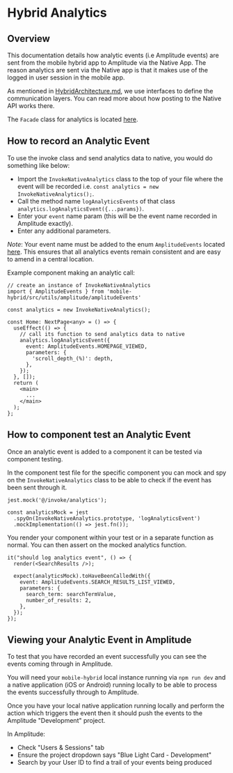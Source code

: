 # Hybrid Analytics

## Overview
This documentation details how analytic events (i.e Amplitude events) are sent from the mobile hybrid app to Amplitude via the Native App. The reason analytics are sent via the Native app is that it makes use of the logged in user session in the mobile app.

As mentioned in [HybridArchitecture.md](HybridArchitecture.md), we use interfaces to define the communication layers. You can read more about how posting to the Native API works there.

The `Facade` class for analytics is located [here](../src/invoke/analytics.ts).

## How to record an Analytic Event

To use the invoke class and send analytics data to native, you would do something like below:
- Import the `InvokeNativeAnalytics` class to the top of your file where the event will be recorded i.e. `const analytics = new InvokeNativeAnalytics();`.
- Call the method name `logAnalyticsEvents` of that class `analytics.logAnalyticsEvent({...params})`.
- Enter your `event` name param (this will be the event name recorded in Amplitude exactly).
- Enter any additional parameters.

*Note*: Your event name must be added to the enum `AmplitudeEvents` located [here](../src/utils/amplitude/amplitudeEvents.ts). This ensures that all analytics events remain consistent and are easy to amend in a central location.

Example component making an analytic call:

```tsx
// create an instance of InvokeNativeAnalytics
import { AmplitudeEvents } from 'mobile-hybrid/src/utils/amplitude/amplitudeEvents'

const analytics = new InvokeNativeAnalytics();

const Home: NextPage<any> = () => {
  useEffect(() => {
    // call its function to send analytics data to native
    analytics.logAnalyticsEvent({
      event: AmplitudeEvents.HOMEPAGE_VIEWED,
      parameters: {
        'scroll_depth_(%)': depth,
      },
    });
  }, []);
  return (
    <main>
      ...
    </main>
  );
};
```

## How to component test an Analytic Event

Once an analytic event is added to a component it can be tested via component testing.

In the component test file for the specific component you can mock and spy on the `InvokeNativeAnalytics` class to be able to check if the event has been sent through it.

```tsx
jest.mock('@/invoke/analytics');

const analyticsMock = jest
  .spyOn(InvokeNativeAnalytics.prototype, 'logAnalyticsEvent')
  .mockImplementation(() => jest.fn());
```

You render your component within your test or in a separate function as normal. You can then assert on the mocked analytics function.

```tsx
it("should log analytics event", () => {
  render(<SearchResults />);

  expect(analyticsMock).toHaveBeenCalledWith({
    event: AmplitudeEvents.SEARCH_RESULTS_LIST_VIEWED,
    parameters: {
      search_term: searchTermValue,
      number_of_results: 2,
    },
  });
});
```

## Viewing your Analytic Event in Amplitude

To test that you have recorded an event successfully you can see the events coming through in Amplitude.

You will need your `mobile-hybrid` local instance running via `npm run dev` and a native application (iOS or Android) running locally to be able to process the events successfully through to Amplitude.

Once you have your local native application running locally and perform the action which triggers the event then it should push the events to the Amplitude "Development" project.

In Amplitude:
- Check "Users & Sessions" tab
- Ensure the project dropdown says "Blue Light Card - Development"
- Search by your User ID to find a trail of your events being produced
